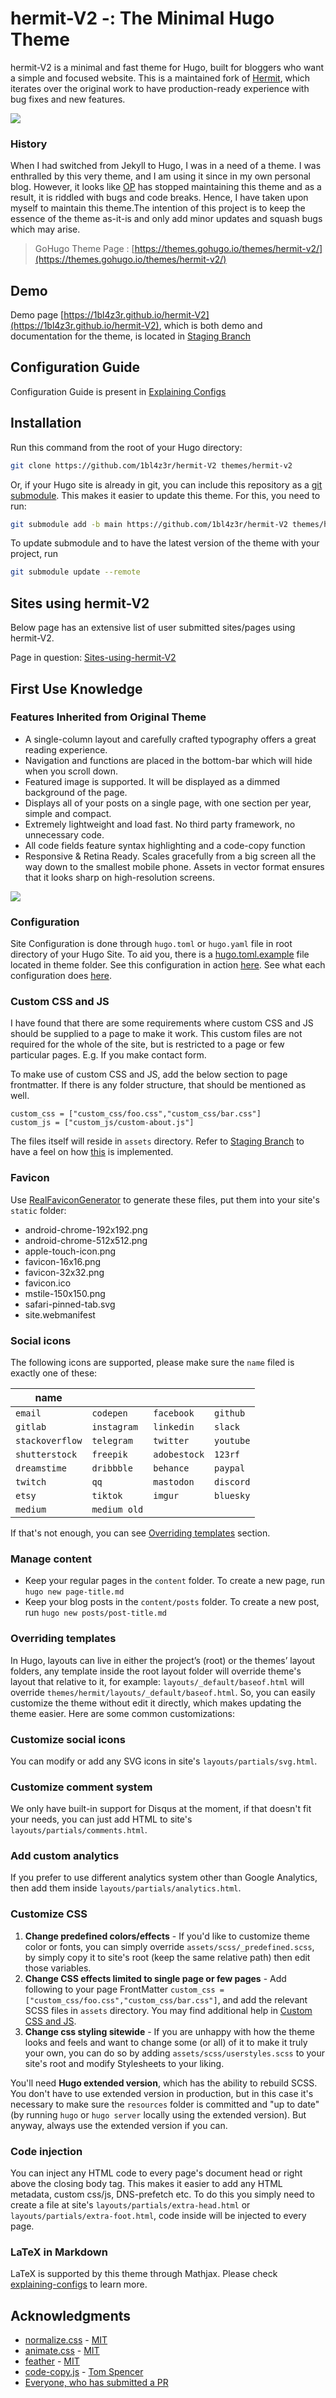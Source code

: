 # hermit-V2 -: The Minimal Hugo Theme

hermit-V2 is a minimal and fast theme for Hugo, built for bloggers who want a simple and focused website. This is a maintained fork of [Hermit](https://github.com/Track3/hermit), which iterates over the original work to have production-ready experience with bug fixes and new features.

![](https://raw.githubusercontent.com/1bl4z3r/hermit-V2/staging/images/screenshot.png)

### History

When I had switched from Jekyll to Hugo, I was in a need of a theme. I was enthralled by this very theme, and I am using it since in my own personal blog. However, it looks like [OP]((https://github.com/Track3)) has stopped maintaining this theme and as a result, it is riddled with bugs and code breaks. Hence, I have taken upon myself to maintain this theme.The intention of this project is to keep the essence of the theme as-it-is and only add minor updates and squash bugs which may arise.

> GoHugo Theme Page : [https://themes.gohugo.io/themes/hermit-v2/](https://themes.gohugo.io/themes/hermit-v2/)

## Demo

Demo page [https://1bl4z3r.github.io/hermit-V2](https://1bl4z3r.github.io/hermit-V2), which is both demo and documentation for the theme, is located in [Staging Branch](https://github.com/1bl4z3r/hermit-V2/tree/staging)

## Configuration Guide

Configuration Guide is present in [Explaining Configs](https://1bl4z3r.github.io/hermit-V2/en/posts/explaining-configs/)

## Installation

Run this command from the root of your Hugo directory:

```bash
git clone https://github.com/1bl4z3r/hermit-V2 themes/hermit-v2
```

Or, if your Hugo site is already in git, you can include this repository as a [git submodule](https://git-scm.com/book/en/v2/Git-Tools-Submodules). This makes it easier to update this theme. For this, you need to run:

```bash
git submodule add -b main https://github.com/1bl4z3r/hermit-V2 themes/hermit-v2
```

To update submodule and to have the latest version of the theme with your project, run
```bash
git submodule update --remote
```

## Sites using hermit-V2

Below page has an extensive list of user submitted sites/pages using hermit-V2.

Page in question: [Sites-using-hermit‐V2](https://github.com/1bl4z3r/hermit-V2/wiki)

## First Use Knowledge

### Features Inherited from Original Theme

* A single-column layout and carefully crafted typography offers a great reading experience.
* Navigation and functions are placed in the bottom-bar which will hide when you scroll down.
* Featured image is supported. It will be displayed as a dimmed background of the page.
* Displays all of your posts on a single page, with one section per year, simple and compact.
* Extremely lightweight and load fast. No third party framework, no unnecessary code.
* All code fields feature syntax highlighting and a code-copy function
* Responsive & Retina Ready. Scales gracefully from a big screen all the way down to the smallest mobile phone. Assets in vector format ensures that it looks sharp on high-resolution screens.

![](https://raw.githubusercontent.com/1bl4z3r/hermit-V2/staging/images/hermit.png)

### Configuration

Site Configuration is done through `hugo.toml` or `hugo.yaml` file in root directory of your Hugo Site. To aid you, there is a [hugo.toml.example](https://github.com/1bl4z3r/hermit-V2/blob/main/hugo.toml.example) file located in theme folder. See this configuration in action [here](https://github.com/1bl4z3r/hermit-V2/blob/staging/hugo.toml). See what each configuration does [here](https://1bl4z3r.github.io/hermit-V2/en/posts/explaining-configs/#configuation-in-hugotoml).

### Custom CSS and JS

I have found that there are some requirements where custom CSS and JS should be supplied to a page to make it work. This custom files are not required for the whole of the site, but is restricted to a page or few particular pages. E.g. If you make contact form.

To make use of custom CSS and JS, add the below section to page frontmatter. If there is any folder structure, that should be mentioned as well.

```
custom_css = ["custom_css/foo.css","custom_css/bar.css"]
custom_js = ["custom_js/custom-about.js"]
```

The files itself will reside in `assets` directory. Refer to [Staging Branch](https://github.com/1bl4z3r/hermit-V2/tree/staging) to have a feel on how [this](https://github.com/1bl4z3r/hermit-V2/blob/staging/content/about-hugo.md) is implemented.

### Favicon

Use [RealFaviconGenerator](https://realfavicongenerator.net/) to generate these files, put them into your site's `static` folder:

* android-chrome-192x192.png
* android-chrome-512x512.png
* apple-touch-icon.png
* favicon-16x16.png
* favicon-32x32.png
* favicon.ico
* mstile-150x150.png
* safari-pinned-tab.svg
* site.webmanifest

### Social icons

The following icons are supported, please make sure the `name` filed is exactly one of these:

| name            |             |              |           |
| --------------- | ----------- | ------------ | --------- |
| `email`         | `codepen`   | `facebook`   | `github`  |
| `gitlab`        | `instagram` | `linkedin`   | `slack`   |
| `stackoverflow` | `telegram`  | `twitter`    | `youtube` |
| `shutterstock`  | `freepik`   | `adobestock` | `123rf`   |
| `dreamstime`    | `dribbble`  | `behance`    | `paypal`  |
| `twitch`        | `qq`        | `mastodon`   | `discord` |
| `etsy`          | `tiktok`    | `imgur`      | `bluesky` |
| `medium`        | `medium old`|              |           |

If that's not enough, you can see [Overriding templates](#overriding-templates) section.

### Manage content

* Keep your regular pages in the `content` folder. To create a new page, run `hugo new page-title.md`
* Keep your blog posts in the `content/posts` folder. To create a new post, run `hugo new posts/post-title.md`

### Overriding templates

In Hugo, layouts can live in either the project’s (root) or the themes’ layout folders, any template inside the root layout folder will override theme's layout that relative to it, for example: `layouts/_default/baseof.html` will override `themes/hermit/layouts/_default/baseof.html`. So, you can easily customize the theme without edit it directly, which makes updating the theme easier. Here are some common customizations:

### Customize social icons
You can modify or add any SVG icons in site's `layouts/partials/svg.html`.

### Customize comment system
We only have built-in support for Disqus at the moment, if that doesn't fit your needs, you can just add HTML to site's `layouts/partials/comments.html`.

### Add custom analytics
If you prefer to use different analytics system other than Google Analytics, then add them inside `layouts/partials/analytics.html`.

### Customize CSS

1. **Change predefined colors/effects** - If you'd like to customize theme color or fonts, you can simply override `assets/scss/_predefined.scss`, by simply copy it to site's root (keep the same relative path) then edit those variables.
2. **Change CSS effects limited to single page or few pages** - Add following to your page FrontMatter
`custom_css = ["custom_css/foo.css","custom_css/bar.css"]`, and add the relevant SCSS files in `assets` directory. You may find additional help in [Custom CSS and JS](#custom-css-and-js).
3. **Change css styling sitewide** - If you are unhappy with how the theme looks and feels and want to change some (or all) of it to make it truly your own, you can do so by adding `assets/scss/userstyles.scss` to your site's root and modify Stylesheets to your liking.

You'll need **Hugo extended version**, which has the ability to rebuild SCSS. You don't have to use extended version in production, but in this case it's necessary to make sure the `resources` folder is committed and "up to date" (by running `hugo` or `hugo server` locally using the extended version). But anyway, always use the extended version if you can.

### Code injection

You can inject any HTML code to every page's document head or right above the closing body tag. This makes it easier to add any HTML metadata, custom css/js, DNS-prefetch etc. To do this you simply need to create a file at site's `layouts/partials/extra-head.html` or `layouts/partials/extra-foot.html`, code inside will be injected to every page.

### LaTeX in Markdown

LaTeX is supported by this theme through Mathjax. Please check [explaining-configs](https://1bl4z3r.github.io/hermit-V2/en/posts/explaining-configs/) to learn more.

## Acknowledgments

* [normalize.css](https://necolas.github.io/normalize.css/) - [MIT](https://github.com/necolas/normalize.css/blob/master/LICENSE.md)
* [animate.css](https://daneden.github.io/animate.css/) - [MIT](https://github.com/daneden/animate.css/blob/master/LICENSE)
* [feather](https://feathericons.com/) - [MIT](https://github.com/feathericons/feather/blob/master/LICENSE)
* [code-copy.js](assets/js/code-copy.js) - [Tom Spencer](https://www.fiznool.com/blog/2018/09/14/adding-click-to-copy-buttons-to-a-hugo-powered-blog/)
* [Everyone, who has submitted a PR](https://github.com/1bl4z3r/hermit-V2/pulls?q=is%3Apr+is%3Aclosed)
